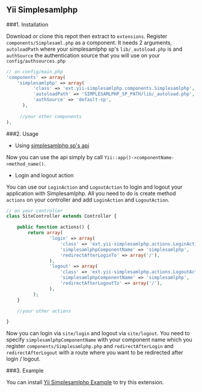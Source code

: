 Yii Simplesamlphp
-----------------

###1. Installation

  Download or clone this repot then extract to `extensions`. Register `components/Simplesaml.php` as a component. It needs 2 arguments, `autoloadPath` where your simplesamlphp sp's `lib/_autoload.php` is and `authSource` the authentication source that you will use on your `config/authsources.php`

  ```php
  // on config/main.php
  'components' => array(
  	  'simplesamlphp' => array(
	        'class' => 'ext.yii-simplesamlphp.components.Simplesamlphp',
	        'autoloadPath' => 'SIMPLESAMLPHP_SP_PATH/lib/_autoload.php',
	        'authSource' => 'default-sp',
	    ),
	   
       //your other components
  ),
  ```

###2. Usage

  - Using [simplesamlphp sp's api](https://simplesamlphp.org/docs/stable/simplesamlphp-sp-api)  

  Now you can use the api simply by call `Yii::app()->componentName->method_name()`.

  - Login and logout action  
  
  You can use our `LoginAction` and `LogoutAction` to login and logout your application with Simplesamlphp. All you need to do is create method `actions` on your controller and add `LoginAction` and `LogoutAction`.

  ```php
  // on your controller
  class SiteController extends Controller {

      public function actions() {
          return array(
		          'login' => array(
		              'class' => 'ext.yii-simplesamlphp.actions.LoginAction',
		              'simplesamlphpComponentName' => 'simplesamlphp',
		              'redirectAfterLoginTo' => array('/'),
		          ),
		          'logout' => array(
		              'class' => 'ext.yii-simplesamlphp.actions.LogoutAction',
		              'simplesamlphpComponentName' => 'simplesamlphp',
		              'redirectAfterLogoutTo' => array('/'),
		          ),
	        );
      }

      //your other actions

  }
  ```

  Now you can login via `site/login` and logout via `site/logout`.
  You need to specify `simplesamlphpComponentName` with your component name which you register `components/Simplesamlphp.php` and `redirectAfterLogin` and `redirectAfterLogout` with a route where you want to be redirected after login / logout.

###3. Example

  You can install [Yii Simplesamlphp Example](https://github.com/asasmoyo/yii-simplesamlphp-example) to try this extension.